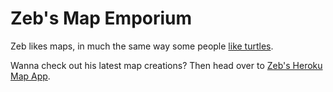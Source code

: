 # Zeb's Map Emporium

Zeb likes maps, in much the same way some people [like turtles](https://www.youtube.com/watch?v=CMNry4PE93Y).

Wanna check out his latest map creations?  Then head over to [Zeb's Heroku Map App](https://zebs-maps.herokuapp.com/).
